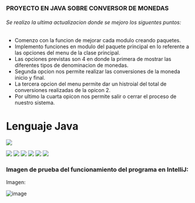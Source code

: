 ### PROYECTO EN JAVA SOBRE CONVERSOR DE MONEDAS
###### Se realizo la ultima actualizacion donde se mejoro los siguentes puntos:

- Comenzo con la funcion de mejorar cada modulo creando paquetes.
- Implemento funciones en modulo del paquete principal en lo referente a las opciones del menu de la clase principal.
- Las opciones previstas son 4 en donde la primera de mostrar las diferentes tipos de denominacion de monedas.
- Segunda opcion nos permite realizar las conversiones de la moneda inicio y final.
- La tercera opcion del menu permite dar un histroial del total de conversiones realizadas de la opicon 2. 
- Por ultimo la cuarta opicon nos permite salir o cerrar el proceso de nuestro sistema.

# Lenguaje Java

![](https://www.ibm.com/content/dam/adobe-cms/instana/media_logo/Java.component.complex-narrative-xl.ts=1692901731543.png/content/adobe-cms/mx/es/products/instana/supported-technologies/java-monitoring/_jcr_content/root/table_of_contents/body/content_section_styled/content-section-body/complex_narrative/logoimage)

![](https://img.shields.io/github/stars/pandao/editor.md.svg) ![](https://img.shields.io/github/forks/pandao/editor.md.svg) ![](https://img.shields.io/github/tag/pandao/editor.md.svg) ![](https://img.shields.io/github/release/pandao/editor.md.svg) ![](https://img.shields.io/github/issues/pandao/editor.md.svg) ![](https://img.shields.io/bower/v/editor.md.svg)

### Imagen de prueba del funcionamiento del programa en IntelliJ:

Imagen:

![image](https://github.com/VittorBit/Challenge_conversor_Monedas_ONE/assets/157043153/5c1f3ffb-5fd7-4daa-ac9c-6370455962e6)


